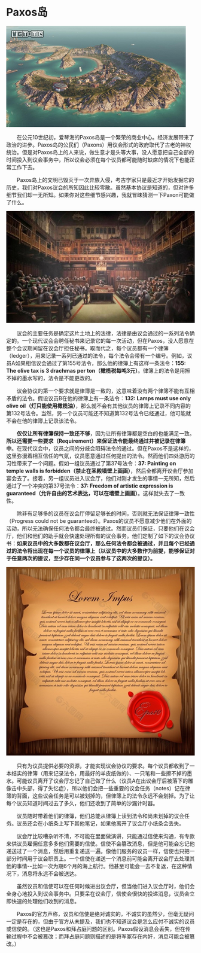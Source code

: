 # Paxos岛

![img](./200331064753959_u162815.jpg)

&emsp;&emsp;在公元10世纪初，爱琴海的Paxos岛是一个繁荣的商业中心。经济发展带来了政治的进步。Paxos岛的公民们（Paxons）用议会形式的政府取代了古老的神权统治。但是对Paxos岛上的人来说，做生意才是头等大事，没人愿意把自己全部的时间投入到议会事务中，所以议会必须在每个议员都可能随时缺席的情况下也能正常工作下去。

&emsp;&emsp;Paxos岛上的文明已毁灭于一次异族入侵，考古学家只是最近才开始发掘它的历史，我们对Paxos议会的所知因此比较零散。虽然基本协议是知道的，但对许多细节我们却一无所知。如果你对这些细节感兴趣，我就冒昧猜测一下Paxon可能做了什么。

<img src="./d562bab104234ed083c2eee9b0a94d10.jpg" alt="img"  />

&emsp;&emsp;议会的主要任务是确定这片土地上的法律，法律是由议会通过的一系列法令确定的。一个现代议会会聘任秘书来记录它的每一次活动，但在Paxos，没人愿意在整个会议期间留在议会厅担任秘书。取而代之，每个议员都有一个律簿（ledger），用来记录一系列已通过的法令，每个法令会带有一个编号。例如，议员A如果相信议会通过了第155号法令，那么他的律簿上有这样一条法令：**155: The olive tax is 3 drachmas per ton（橄榄税每吨3元）**。律簿上的法令是用擦不掉的墨水写的，法令是不能更改的。

&emsp;&emsp;议会协议的第一个要求就是律簿是一致的，这意味着没有两个律簿不能有互相矛盾的法令。假设议员B在他的律簿上有一条法令：**132: Lamps must use only olive oil（灯只能使用橄榄油）**，那么就不会有其他议员的律簿上记录不同内容的第132号法令。当然，另一个议员可能还不知道第132号法令已经通过，他可能就不会在他的律簿上记录该法令。

&emsp;&emsp;**仅仅让所有律簿保持一致还不够**，因为让所有律簿都是空白的也能满足一致。**所以还需要一些要求（Requirement）来保证法令能最终通过并被记录在律簿中**。在现代议会中，议员之间的分歧会阻碍法令的通过。但在Paxos不是这样的，这里弥漫着相互信任的气氛，议员愿意通过任何提出的法令。然而他们四处游历的习性带来了一个问题。假如一组议员通过了第37号法令：**37: Painting on temple walls is forbidden（禁止在圣殿墙壁上画画）**，然后全都离开议会厅参加宴会去了。接着，另一组议员进入议会厅，他们对刚才发生的事情一无所知，然后通过了一个冲突的第37号法令：**37: Freedom of artistic expression is guaranteed（允许自由的艺术表达，可以在墙壁上画画）**。这样就失去了一致性。

&emsp;&emsp;除非有足够多的议员在议会厅停留足够长的时间，否则就无法保证律簿一致性（Progress could not be guaranteed）。Paxos的议员不愿意减少他们在外面的活动，所以无法确保任何法令都会最终被通过。然而议员们保证，只要他们在议会厅，他们和他们的助手就会快速处理所有的议会事务。他们定制了如下的议会协议书：**如果议员中的大多数都在议会厅，那么任何法令都会被通过，并且每个已经通过的法令将出现在每一个议员的律簿上（以议员中的大多数作为前提，能够保证对于任意两次的提议，至少存在同一个议员参与了这两次的提议）。**

<img src="./16pic_1500112_b.jpg" alt="img"  />

&emsp;&emsp;只有为议员提供必要的资源，才能实现议会协议的要求。每个议员都收到了一本结实的律簿（用来记录法令，用最好的羊皮纸做的）、一只笔和一些擦不掉的墨水。可能议员离开了议会厅忘记了自己做了什么（议员A在出议会厅后被落下的雕像击中头部，得了失忆症），所以他们会把一些重要的议会任务（notes）记在律簿的背面，这些议会任务是可以被划掉的，但律簿上的法令永远不会划掉。为了让每个议员知道时间过去了多久，他们还收到了简单的沙漏计时器。

&emsp;&emsp;议员随时带着他们的律簿，他们总能从律簿上读到法令和尚未划掉的议会任务。议员还会在小纸条上写下其他笔记，如果他离开了议会厅小纸条会丢失。

&emsp;&emsp;议会厅比较嘈杂听不清，不可能在里面做演讲，只能通过信使来沟通，有专款来供议员雇佣任意多多他们需要的信使。信使不会篡改消息，但是他可能会忘记他递送过了一个消息，然后用重复递送一遍。像他们服务的议员一样，信使也只把一部分时间用于议会职责上。一个信使在递送一个消息前可能会离开议会厅去处理其他的事情--比如一次为期6个月的海上航行。他甚至可能会一去不复返，在这种情况下，消息将永远不会被送达。

&emsp;&emsp;虽然议员和信使可以在任何时候进出议会厅，但当他们进入议会厅时，他们会全身心地投入到议会事务中。只要呆在议会厅，信使会很快的投递消息，议员会立即快速的处理他们收到的消息。

&emsp;&emsp;Paxos的官方声称，议员和信使是绝对诚实的，不诚实的虽然少，但毫无疑问一定是存在的，但由于官方从未提及，我们也不知道议会是怎么应付不诚实的议员或信使的。（这也是Paxos和拜占庭问题的区别。Paxos假设消息会丢失，但在传输过程中不会被篡改；而拜占庭问题则描述的是将军冢存在内奸，消息可能会被篡改。）
